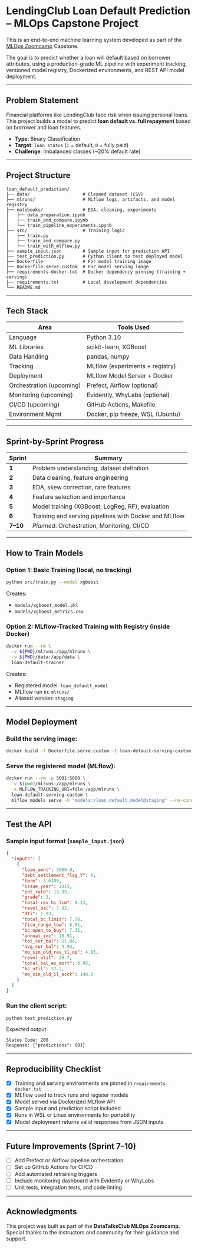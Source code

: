 # LendingClub Loan Default Prediction – MLOps Capstone Project

This is an end-to-end machine learning system developed as part of the [MLOps Zoomcamp](https://github.com/DataTalksClub/mlops-zoomcamp) Capstone.

The goal is to predict whether a loan will default based on borrower attributes, using a production-grade ML pipeline with experiment tracking, versioned model registry, Dockerized environments, and REST API model deployment.

---

## Problem Statement

Financial platforms like LendingClub face risk when issuing personal loans. This project builds a model to predict **loan default vs. full repayment** based on borrower and loan features.

* **Type**: Binary Classification
* **Target**: `loan_status` (`1` = default, `0` = fully paid)
* **Challenge**: Imbalanced classes (\~20% default rate)

---

## Project Structure

```
loan_default_prediction/
├── data/                    # Cleaned dataset (CSV)
├── mlruns/                  # MLflow logs, artifacts, and model registry
├── notebooks/               # EDA, cleaning, experiments
│   ├── data_preparation.ipynb
│   ├── train_and_compare.ipynb
│   └── train_pipeline_experiments.ipynb
├── src/                     # Training logic
│   ├── train.py
│   ├── train_and_compare.py
│   └── train_with_mlflow.py
├── sample_input.json        # Sample input for prediction API
├── test_prediction.py       # Python client to test deployed model
├── Dockerfile               # For model training image
├── Dockerfile.serve.custom  # For model serving image
├── requirements-docker.txt  # Docker dependency pinning (training + serving)
├── requirements.txt         # Local development dependencies
└── README.md
```

---

## Tech Stack

| Area                     | Tools Used                       |
| ------------------------ | -------------------------------- |
| Language                 | Python 3.10                      |
| ML Libraries             | scikit-learn, XGBoost            |
| Data Handling            | pandas, numpy                    |
| Tracking                 | MLflow (experiments + registry)  |
| Deployment               | MLflow Model Server + Docker     |
| Orchestration (upcoming) | Prefect, Airflow (optional)      |
| Monitoring (upcoming)    | Evidently, WhyLabs (optional)    |
| CI/CD (upcoming)         | GitHub Actions, Makefile         |
| Environment Mgmt         | Docker, pip freeze, WSL (Ubuntu) |

---

## Sprint-by-Sprint Progress

| Sprint   | Summary                                               |
| -------- | ----------------------------------------------------- |
| **1**    | Problem understanding, dataset definition             |
| **2**    | Data cleaning, feature engineering                    |
| **3**    | EDA, skew correction, rare features                   |
| **4**    | Feature selection and importance                      |
| **5**    | Model training (XGBoost, LogReg, RF), evaluation      |
| **6**    | Training and serving pipelines with Docker and MLflow |
| **7–10** | *Planned*: Orchestration, Monitoring, CI/CD           |

---

## How to Train Models

### Option 1: Basic Training (local, no tracking)

```bash
python src/train.py --model xgboost
```

Creates:

* `models/xgboost_model.pkl`
* `models/xgboost_metrics.csv`

### Option 2: MLflow-Tracked Training with Registry (inside Docker)

```bash
docker run --rm \
  -v ${PWD}/mlruns:/app/mlruns \
  -v ${PWD}/data:/app/data \
  loan-default-trainer
```

Creates:

* Registered model: `loan_default_model`
* MLflow run in: `mlruns/`
* Aliased version: `staging`

---

## Model Deployment

### Build the serving image:

```bash
docker build -f Dockerfile.serve.custom -t loan-default-serving-custom .
```

### Serve the registered model (MLflow):

```bash
docker run --rm -p 5001:5000 \
  -v $(pwd)/mlruns:/app/mlruns \
  -e MLFLOW_TRACKING_URI=file:/app/mlruns \
  loan-default-serving-custom \
  mlflow models serve -m "models:/loan_default_model@staging" --no-conda --host 0.0.0.0
```

---

## Test the API

### Sample input format (`sample_input.json`)

```json
{
  "inputs": [
    {
      "loan_amnt": 3600.0,
      "debt_settlement_flag_Y": 0,
      "term": 3.6109,
      "issue_year": 2015,
      "int_rate": 13.99,
      "grade": 3,
      "total_rev_hi_lim": 9.13,
      "revol_bal": 7.92,
      "dti": 1.93,
      "total_bc_limit": 7.78,
      "fico_range_low": 6.51,
      "bc_open_to_buy": 7.31,
      "annual_inc": 10.91,
      "tot_cur_bal": 11.88,
      "avg_cur_bal": 9.93,
      "mo_sin_old_rev_tl_op": 4.85,
      "revol_util": 29.7,
      "total_bal_ex_mort": 8.95,
      "bc_util": 37.2,
      "mo_sin_old_il_acct": 148.0
    }
  ]
}
```

### Run the client script:

```bash
python test_prediction.py
```

Expected output:

```
Status Code: 200
Response: {"predictions": [0]}
```

---

## Reproducibility Checklist

* [x] Training and serving environments are pinned in `requirements-docker.txt`
* [x] MLflow used to track runs and register models
* [x] Model served via Dockerized MLflow API
* [x] Sample input and prediction script included
* [x] Runs in WSL or Linux environments for portability
* [x] Model deployment returns valid responses from JSON inputs

---

## Future Improvements (Sprint 7–10)

* [ ] Add Prefect or Airflow pipeline orchestration
* [ ] Set up GitHub Actions for CI/CD
* [ ] Add automated retraining triggers
* [ ] Include monitoring dashboard with Evidently or WhyLabs
* [ ] Unit tests, integration tests, and code linting

---

## Acknowledgments

This project was built as part of the **DataTalksClub MLOps Zoomcamp**.
Special thanks to the instructors and community for their guidance and support.

